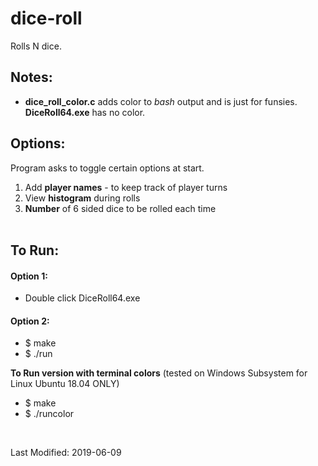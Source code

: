 # dice-roll
Rolls N dice. 

## Notes: <br>
* **dice_roll_color.c** adds color to _bash_ output and is just for funsies. **DiceRoll64.exe** has no color.

## Options: <br>
Program asks to toggle certain options at start.

1. Add **player names** - to keep track of player turns
2. View **histogram** during rolls
3. **Number** of 6 sided dice to be rolled each time
<br><br>

## To Run: <br>
#### Option 1: <br>
* Double click DiceRoll64.exe
 
#### Option 2: <br>
* $ make<br>
* $ ./run<br>

<b>To Run version with terminal colors</b> (tested on Windows Subsystem for Linux Ubuntu 18.04 ONLY)<br>
* $ make<br>
* $ ./runcolor<br>
<br>

Last Modified: 2019-06-09
